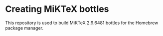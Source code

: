 # Creating MiKTeX bottles

This repository is used to build MiKTeX 2.9.6481 bottles for the Homebrew package manager.

